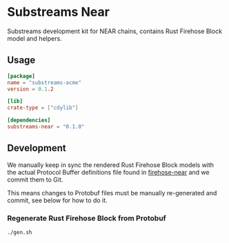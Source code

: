 # Substreams Near

Substreams development kit for NEAR chains, contains Rust Firehose Block model and helpers.

## Usage

```toml
[package]
name = "substreams-acme"
version = 0.1.2

[lib]
crate-type = ["cdylib"]

[dependencies]
substreams-near = "0.1.0"
```

## Development

We manually keep in sync the rendered Rust Firehose Block models with the actual Protocol Buffer definitions file found in [firehose-near](https://github.com/streamingfast/firehose-near/tree/develop/proto) and we commit them to Git.

This means changes to Protobuf files must be manually re-generated and commit, see below for how to do it.

### Regenerate Rust Firehose Block from Protobuf

```
./gen.sh
```